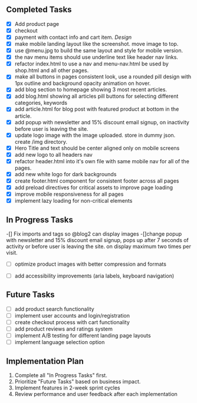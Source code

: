 ## Completed Tasks

- [x] Add product page 
- [x] checkout
- [x] payment with contact info and cart item.
*Design* 
- [x] make mobile landing layout like the screenshot. move image to top.
- [x] use @menu.jpg to build the same layout and style for mobile version.
- [x] the nav menu items should use underline text like header nav links. 
- [x] refactor index.html to use a nav and menu-nav.html be used by shop.html and all other pages.
- [x] make all buttons in pages consistent look, use a rounded pill design with 1px outline and background opacity animation on hover.
- [x] add blog section to homepage showing 3 most recent articles.
- [x] add blog.html showing all articles pill buttons for selecting different categories, keywords
- [x] add article.html for blog post with featured product at bottom in the article.
- [x] add popup with newsletter and 15% discount email signup,  on inactivity before user is leaving the site.
- [x] update logo image with the image uploaded. store in dummy json. create /img directory. 
- [x] Hero Title and text should be center aligned only on mobile screens
- [x] add new logo to all headers nav
- [x] refactor header.html into it's own file with same mobile nav for all of the pages.
- [x] add new white logo for dark backgrounds
- [x] create footer.html component for consistent footer across all pages
- [x] add preload directives for critical assets to improve page loading
- [x] improve mobile responsiveness for all pages
- [x] implement lazy loading for non-critical elements

## In Progress Tasks
-[] Fix imports and tags so @blog2 can display images
-[]change popup with newsletter and 15% discount email signup, pops up after 7 seconds of activity or before user is leaving the site. on display maximum two times per visit.
- [ ] optimize product images with better compression and formats
- [ ] add accessibility improvements (aria labels, keyboard navigation)


## Future Tasks
- [ ] add product search functionality
- [ ] implement user accounts and login/registration
- [ ] create checkout process with cart functionality
- [ ] add product reviews and ratings system
- [ ] implement A/B testing for different landing page layouts
- [ ] implement language selection option

## Implementation Plan
1. Complete all "In Progress Tasks"  first. 
2. Prioritize "Future Tasks" based on business impact.
3. Implement features in 2-week sprint cycles
4. Review performance and user feedback after each implementation